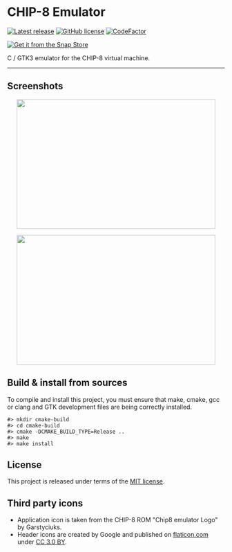# CHIP-8 Emulator

[![Latest release](https://img.shields.io/badge/latest_release-3.3-orange.svg)](https://github.com/thibaultmeyer/chip8-emulator/releases)
[![GitHub license](https://img.shields.io/badge/license-MIT-blue.svg)](https://github.com/thibaultmeyer/chip8-emulator/blob/master/LICENSE)
[![CodeFactor](https://www.codefactor.io/repository/github/thibaultmeyer/chip8-emulator/badge)](https://www.codefactor.io/repository/github/thibaultmeyer/chip8-emulator)

[![Get it from the Snap Store](https://snapcraft.io/static/images/badges/en/snap-store-white.svg)](https://snapcraft.io/chip8-emulator)

C / GTK3 emulator for the CHIP-8 virtual machine.
*****

## Screenshots
<p align="center">
  <img width="460" height="300" src="https://user-images.githubusercontent.com/1005086/76698226-abb83c80-66a0-11ea-93bd-32776fee27e4.png">
</p>
<p align="center">
  <img width="460" height="300" src="https://user-images.githubusercontent.com/1005086/76698228-ace96980-66a0-11ea-8e02-ba9094040731.png">
</p>


## Build & install from sources
To compile and install this project, you must ensure that make, cmake, gcc or clang and GTK development files are being
correctly installed.

    #> mkdir cmake-build
    #> cd cmake-build
    #> cmake -DCMAKE_BUILD_TYPE=Release ..
    #> make
    #> make install


## License
This project is released under terms of the [MIT license](https://github.com/thibaultmeyer/chip8-emulator/blob/master/LICENSE).


## Third party icons
- Application icon is taken from the CHIP-8 ROM "Chip8 emulator Logo" by Garstyciuks.
- Header icons are created by Google and published on [flaticon.com](https://www.flaticon.com/packs/material-design/2)
under [CC 3.0 BY](https://creativecommons.org/licenses/by/3.0/).
